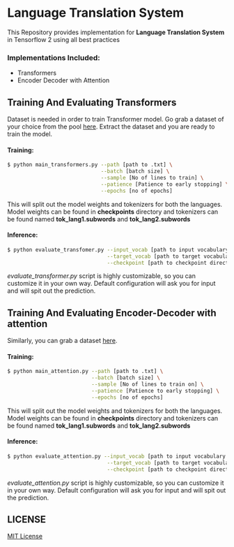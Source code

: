 # Language Translation System
This Repository provides implementation for <strong>Language Translation System</strong> 
in Tensorflow 2 using all best practices
 ### Implementations Included:
 - Transformers
 - Encoder Decoder with Attention
 
 ## Training And Evaluating Transformers
 Dataset is needed in order to train Transformer model. Go grab a dataset of your choice from the pool <a href='http://www.manythings.org/anki/'>here</a>. Extract the dataset and you are ready to train the model.
 #### Training:
 ```bash
 $ python main_transformers.py --path [path to .txt] \
                               --batch [batch size] \
                               --sample [No of lines to train] \
                               --patience [Patience to early stopping] \
                               --epochs [no of epochs]
 ```
 This will split out the model weights and tokenizers for both the languages.
 Model weights can be found in **checkpoints** directory and tokenizers can be found
 named **tok_lang1.subwords** and **tok_lang2.subwords**
#### Inference:
```bash
$ python evaluate_transfomer.py --input_vocab [path to input vocabulary (in this case tok_lang1.subwords)] \
                                --target_vocab [path to target vocabulary] \
                                --checkpoint [path to checkpoint directory (defaults to ./checkpoints/train)]
```
_evaluate_transformer.py_ script is highly customizable, so you can customize it in your own way. Default configuration will ask you for input and will spit out the prediction.

## Training And Evaluating Encoder-Decoder with attention
Similarly, you can grab a dataset <a href='http://www.manythings.org/anki/'>here</a>.
#### Training:
```bash
$ python main_attention.py --path [path to .txt] \
                           --batch [batch size] \
                           --sample [No of lines to train on] \
                           --patience [Patience to early stopping] \
                           --epochs [no of epochs]
```
 This will split out the model weights and tokenizers for both the languages.
 Model weights can be found in **checkpoints** directory and tokenizers can be found
 named **tok_lang1.subwords** and **tok_lang2.subwords**
 #### Inference:
```bash
$ python evaluate_attention.py --input_vocab [path to input vocabulary (in this case tok_lang1.subwords)] \
                                --target_vocab [path to target vocabulary] \
                                --checkpoint [path to checkpoint directory (defaults to ./checkpoints/train)]
```
_evaluate_attention.py_ script is highly customizable, so you can customize it in your own way. Default configuration will ask you for input and will spit out the prediction.

## LICENSE
<a href='https://github.com/saahiluppal/langtret/blob/master/LICENSE'>MIT License</a>

